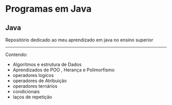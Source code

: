 # Programas em Java

## Java
Repositório dedicado ao meu aprendizado em java no ensino superior
<hr>

Contendo:

- Algoritmos e estrutura de Dados
- Aprendizados de POO , Herança e  Polimorfismo
- operadores logicos
- operadores de Atribuição
- operadores ternários
- condicionais
- laços de repetição 
